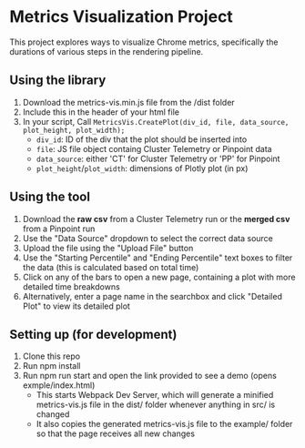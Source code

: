 # Metrics Visualization Project

This project explores ways to visualize Chrome metrics, specifically the durations of various steps in the rendering pipeline.

## Using the library

1. Download the metrics-vis.min.js file from the /dist folder
2. Include this in the header of your html file
3. In your script, Call `MetricsVis.CreatePlot(div_id, file, data_source, plot_height, plot_width);`
   * `div_id`: ID of the div that the plot should be inserted into
   * `file`: JS file object containg Cluster Telemetry or Pinpoint data
   * `data_source`: either 'CT' for Cluster Telemetry or 'PP' for Pinpoint
   * `plot_height`/`plot_width`: dimensions of Plotly plot (in px)

## Using the tool

1. Download the **raw csv** from a Cluster Telemetry run or the **merged csv** from a Pinpoint run
2. Use the "Data Source" dropdown to select the correct data source
3. Upload the file using the "Upload File" button
4. Use the "Starting Percentile" and "Ending Percentile" text boxes to filter the data (this is calculated based on total time)
5. Click on any of the bars to open a new page, containing a plot with more detailed time breakdowns
6. Alternatively, enter a page name in the searchbox and click "Detailed Plot" to view its detailed plot


## Setting up (for development)

 1. Clone this repo
 2. Run npm install
 3. Run npm run start and open the link provided to see a demo (opens exmple/index.html)
    * This starts Webpack Dev Server, which will generate a minified metrics-vis.js file in the dist/ folder whenever anything in src/ is changed
    * It also copies the generated metrics-vis.js file to the example/ folder so that the page receives all new changes

